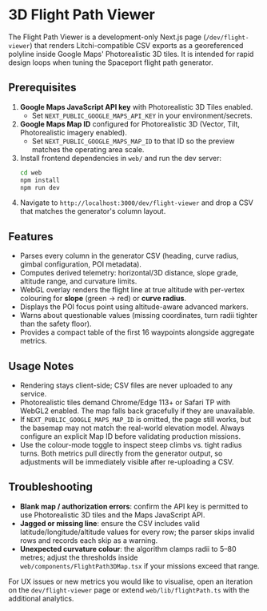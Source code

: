 # 3D Flight Path Viewer

The Flight Path Viewer is a development-only Next.js page (`/dev/flight-viewer`) that renders Litchi-compatible CSV exports as a georeferenced polyline inside Google Maps' Photorealistic 3D tiles. It is intended for rapid design loops when tuning the Spaceport flight path generator.

## Prerequisites

1. **Google Maps JavaScript API key** with Photorealistic 3D Tiles enabled.
   - Set `NEXT_PUBLIC_GOOGLE_MAPS_API_KEY` in your environment/secrets.
2. **Google Maps Map ID** configured for Photorealistic 3D (Vector, Tilt, Photorealistic imagery enabled).
   - Set `NEXT_PUBLIC_GOOGLE_MAPS_MAP_ID` to that ID so the preview matches the operating area scale.
3. Install frontend dependencies in `web/` and run the dev server:
   ```bash
   cd web
   npm install
   npm run dev
   ```
4. Navigate to `http://localhost:3000/dev/flight-viewer` and drop a CSV that matches the generator's column layout.

## Features

- Parses every column in the generator CSV (heading, curve radius, gimbal configuration, POI metadata).
- Computes derived telemetry: horizontal/3D distance, slope grade, altitude range, and curvature limits.
- WebGL overlay renders the flight line at true altitude with per-vertex colouring for **slope** (green → red) or **curve radius**.
- Displays the POI focus point using altitude-aware advanced markers.
- Warns about questionable values (missing coordinates, turn radii tighter than the safety floor).
- Provides a compact table of the first 16 waypoints alongside aggregate metrics.

## Usage Notes

- Rendering stays client-side; CSV files are never uploaded to any service.
- Photorealistic tiles demand Chrome/Edge 113+ or Safari TP with WebGL2 enabled. The map falls back gracefully if they are unavailable.
- If `NEXT_PUBLIC_GOOGLE_MAPS_MAP_ID` is omitted, the page still works, but the basemap may not match the real-world elevation model. Always configure an explicit Map ID before validating production missions.
- Use the colour-mode toggle to inspect steep climbs vs. tight radius turns. Both metrics pull directly from the generator output, so adjustments will be immediately visible after re-uploading a CSV.

## Troubleshooting

- **Blank map / authorization errors**: confirm the API key is permitted to use Photorealistic 3D tiles and the Maps JavaScript API.
- **Jagged or missing line**: ensure the CSV includes valid latitude/longitude/altitude values for every row; the parser skips invalid rows and records each skip as a warning.
- **Unexpected curvature colour**: the algorithm clamps radii to 5–80 metres; adjust the thresholds inside `web/components/FlightPath3DMap.tsx` if your missions exceed that range.

For UX issues or new metrics you would like to visualise, open an iteration on the `dev/flight-viewer` page or extend `web/lib/flightPath.ts` with the additional analytics.
